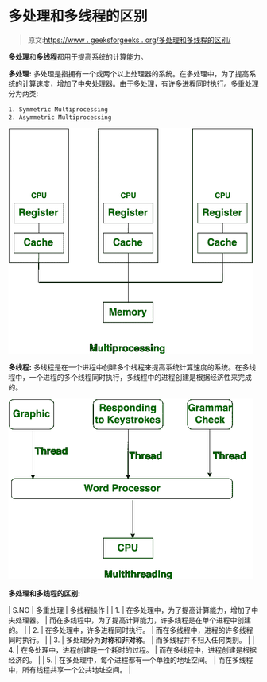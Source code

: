# 多处理和多线程的区别

> 原文:[https://www . geeksforgeeks . org/多处理和多线程的区别/](https://www.geeksforgeeks.org/difference-between-multiprocessing-and-multithreading/)

**多处理**和**多线程**都用于提高系统的计算能力。

**多处理:**
多处理是指拥有一个或两个以上处理器的系统。在多处理中，为了提高系统的计算速度，增加了中央处理器。由于多处理，有许多进程同时执行。多重处理分为两类:

```
1. Symmetric Multiprocessing
2. Asymmetric Multiprocessing 
```

![](img/3c6ad3eabcc121dcd6f5323cf25814ed.png)

**多线程:**
多线程是在一个进程中创建多个线程来提高系统计算速度的系统。在多线程中，一个进程的多个线程同时执行，多线程中的进程创建是根据经济性来完成的。

![](img/1b852fc1b95b966030eb2537fb4d1398.png)

**多处理和多线程的区别:**

| S.NO | 多重处理 | 多线程操作 |
| 1. | 在多处理中，为了提高计算能力，增加了中央处理器。 | 而在多线程中，为了提高计算能力，许多线程是在单个进程中创建的。 |
| 2. | 在多处理中，许多进程同时执行。 | 而在多线程中，进程的许多线程同时执行。 |
| 3. | 多处理分为**对称**和**非对称**。 | 而多线程并不归入任何类别。 |
| 4. | 在多处理中，进程创建是一个耗时的过程。 | 而在多线程中，进程创建是根据经济的。 |
| 5. | 在多处理中，每个进程都有一个单独的地址空间。 | 而在多线程中，所有线程共享一个公共地址空间。 |